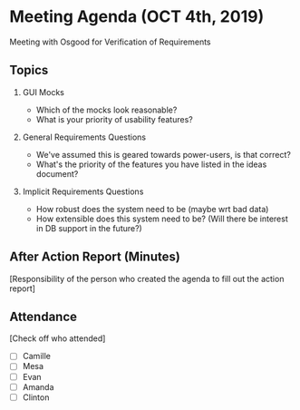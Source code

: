 # Meeting Agenda (OCT 4th, 2019)

Meeting with Osgood for Verification of Requirements

## Topics

1. GUI Mocks
    - Which of the mocks look reasonable?
    - What is your priority of usability features?

2. General Requirements Questions
    - We've assumed this is geared towards power-users, is that correct?
    - What's the priority of the features you have listed in the ideas document?
    
3. Implicit Requirements Questions
    - How robust does the system need to be (maybe wrt bad data)
    - How extensible does this system need to be? (Will there be interest in DB support in the future?)



## After Action Report (Minutes)


[Responsibility of the person who created the agenda to fill out the action report]


## Attendance

[Check off who attended]

- [ ] Camille
- [ ] Mesa
- [ ] Evan
- [ ] Amanda
- [ ] Clinton
